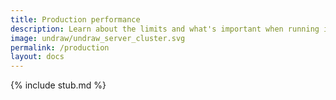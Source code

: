 ```yaml
---
title: Production performance
description: Learn about the limits and what's important when running in production.
image: undraw/undraw_server_cluster.svg
permalink: /production
layout: docs
---
```


{% include stub.md %}